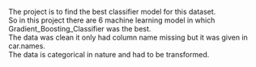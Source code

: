 The project is to find the best classifier model for this dataset.</br>
So in this project there are 6 machine learning model in which Gradient_Boosting_Classifier was the best.</br>
The data was clean it only had column name missing but it was given in car.names.</br>
The data is categorical in nature and had to be transformed.
